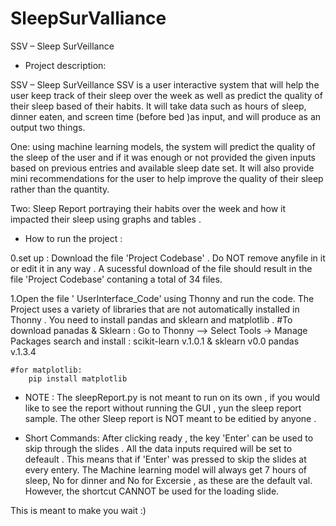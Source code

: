 # SleepSurValliance

SSV – Sleep SurVeillance


* Project description:
 
SSV – Sleep SurVeillance
SSV is a user interactive system that will help the user 
keep track of their sleep over the week as well as predict 
the quality of their sleep based of their habits. 
It will take data such as hours of sleep, dinner eaten,
and screen time (before bed )as input, and will produce as 
an output two things. 

One: using machine learning models, the system will predict the 
quality of the sleep of the user and if it was enough or not 
provided the given inputs based on previous entries and available 
sleep date set. 
It will also provide mini recommendations for the user to help improve the 
quality of their sleep rather than the quantity. 

Two: Sleep Report portraying their habits over the week 
and how it impacted their sleep using graphs and tables .

* How to run the project :

0.set up : 
Download the file 'Project Codebase' . Do NOT remove anyfile in it 
or edit it in any way . A sucessful download of the file should result in
the file 'Project Codebase' contaning a total of 34 files.

1.Open the file ' UserInterface_Code' using Thonny and run the code.
The Project uses a variety of libraries that are not automatically 
installed in Thonny .
You need to install pandas and sklearn and matplotlib .
	#To download panadas & Sklearn :
	Go to Thonny --> Select Tools -> Manage Packages
	search and install : 
		scikit-learn v.1.0.1 & sklearn v0.0
		pandas v.1.3.4
	
	#for matplotlib:
		pip install matplotlib


* NOTE : The sleepReport.py  is not meant to run on its own ,
if you would like to see the report without running the GUI , yun the sleep report 
sample. The other Sleep report is NOT meant to be editied by anyone .

* Short Commands:
After clicking ready , the key 'Enter' can be used 
to skip through the slides . All the data inputs required will 
be set to defeault . This means that if 'Enter' was pressed to skip the slides
at every entery. The Machine learning model will always get 7 hours of sleep,
No for dinner and No for Excersie , as these are the default val. 
However, the shortcut CANNOT be used for the loading slide.

This is meant to make you wait :)
